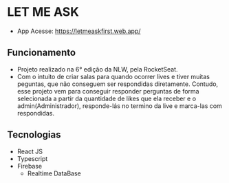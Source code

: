 # LET ME ASK
- App Acesse: https://letmeaskfirst.web.app/

## Funcionamento 
- Projeto realizado na 6° edição da NLW, pela RocketSeat.
- Com o intuito de criar salas para quando ocorrer lives e tiver muitas peguntas, que não conseguem ser respondidas diretamente. Contudo, esse projeto vem para conseguir responder perguntas de forma selecionada a partir da quantidade de likes que ela receber e o admin(Administrador), responde-lás no termino da live e marca-las com respondidas.

## Tecnologias
- React JS 
- Typescript
- Firebase 
  - Realtime DataBase
